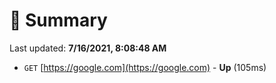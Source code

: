 # 📖 Summary
Last updated: **7/16/2021, 8:08:48 AM**

- `GET` [https://google.com](https://google.com) - **Up** (105ms)
